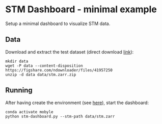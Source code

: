 # STM Dashboard - minimal example

Setup a minimal dashboard to visualize STM data.

## Data

Download and extract the test dataset (direct download [link](https://figshare.com/ndownloader/files/41957250)):

```shell
mkdir data
wget -P data --content-disposition https://figshare.com/ndownloader/files/41957250
unzip -d data data/stm.zarr.zip
```

## Running

After having create the environment (see [here](../README.md#installation)), start the dashboard:

```shell
conda activate mobyle
python stm-dashboard.py --stm-path data/stm.zarr 
```



